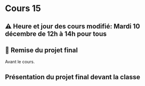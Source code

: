 # Cours 15
## ⚠️ Heure et jour des cours modifié: Mardi 10 décembre de 12h à 14h pour tous

## 🚨 Remise du projet final
Avant le cours. 

## Présentation du projet final devant la classe



